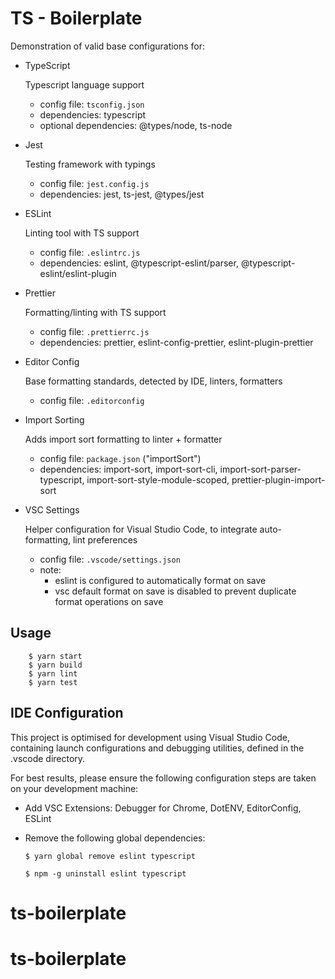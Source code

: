 # TS - Boilerplate

Demonstration of valid base configurations for:

-   TypeScript

    Typescript language support
    -   config file: `tsconfig.json`
    -   dependencies: typescript
    -   optional dependencies: @types/node, ts-node

-   Jest

    Testing framework with typings
    -   config file: `jest.config.js`
    -   dependencies: jest, ts-jest, @types/jest

-   ESLint

    Linting tool with TS support
    -   config file: `.eslintrc.js`
    -   dependencies: eslint, @typescript-eslint/parser, @typescript-eslint/eslint-plugin

-   Prettier

    Formatting/linting with TS support
    -   config file: `.prettierrc.js`
    -   dependencies: prettier, eslint-config-prettier, eslint-plugin-prettier

-   Editor Config

    Base formatting standards, detected by IDE, linters, formatters
    -   config file: `.editorconfig`

- Import Sorting

    Adds import sort formatting to linter + formatter
    -   config file: `package.json` ("importSort")
    -   dependencies: import-sort, import-sort-cli, import-sort-parser-typescript, import-sort-style-module-scoped, prettier-plugin-import-sort

-   VSC Settings

    Helper configuration for Visual Studio Code, to integrate auto-formatting, lint preferences
    -   config file: `.vscode/settings.json`
    -   note:
        -   eslint is configured to automatically format on save
        -   vsc default format on save is disabled to prevent duplicate format operations on save

## Usage

```
    $ yarn start
    $ yarn build
    $ yarn lint
    $ yarn test
```

## IDE Configuration

This project is optimised for development using Visual Studio Code, containing launch configurations and debugging utilities, defined in the .vscode directory.

For best results, please ensure the following configuration steps are taken on your development machine:

- Add VSC Extensions: Debugger for Chrome, DotENV, EditorConfig, ESLint

- Remove the following global dependencies:

  `$ yarn global remove eslint typescript`

  `$ npm -g uninstall eslint typescript`
# ts-boilerplate
# ts-boilerplate
